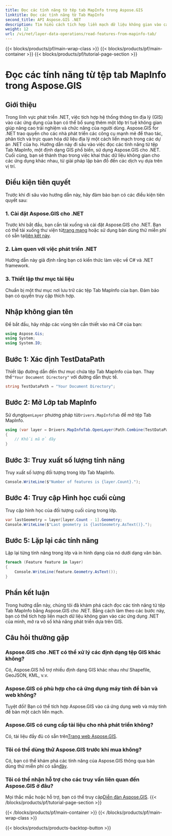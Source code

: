 ```yaml
---
title: Đọc các tính năng từ tệp tab MapInfo trong Aspose.GIS
linktitle: Đọc các tính năng từ Tab MapInfo
second_title: API Aspose.GIS .NET
description: Tìm hiểu cách tích hợp liền mạch dữ liệu không gian vào các ứng dụng .NET của bạn với Aspose.GIS, cho phép bạn đọc các tính năng từ tệp Tab MapInfo một cách dễ dàng.
weight: 12
url: /vi/net/layer-data-operations/read-features-from-mapinfo-tab/
---
```


{{< blocks/products/pf/main-wrap-class >}}
{{< blocks/products/pf/main-container >}}
{{< blocks/products/pf/tutorial-page-section >}}

# Đọc các tính năng từ tệp tab MapInfo trong Aspose.GIS

## Giới thiệu
Trong lĩnh vực phát triển .NET, việc tích hợp hệ thống thông tin địa lý (GIS) vào các ứng dụng của bạn có thể bổ sung thêm một lớp trí tuệ không gian giúp nâng cao trải nghiệm và chức năng của người dùng. Aspose.GIS for .NET trao quyền cho các nhà phát triển các công cụ mạnh mẽ để thao tác, phân tích và trực quan hóa dữ liệu địa lý một cách liền mạch trong các dự án .NET của họ. Hướng dẫn này đi sâu vào việc đọc các tính năng từ tệp Tab MapInfo, một định dạng GIS phổ biến, sử dụng Aspose.GIS cho .NET. Cuối cùng, bạn sẽ thành thạo trong việc khai thác dữ liệu không gian cho các ứng dụng khác nhau, từ giải pháp lập bản đồ đến các dịch vụ dựa trên vị trí.
## Điều kiện tiên quyết
Trước khi đi sâu vào hướng dẫn này, hãy đảm bảo bạn có các điều kiện tiên quyết sau:
### 1. Cài đặt Aspose.GIS cho .NET
 Trước khi bắt đầu, bạn cần tải xuống và cài đặt Aspose.GIS cho .NET. Bạn có thể tải xuống thư viện từ[trang mạng](https://releases.aspose.com/gis/net/) hoặc sử dụng bản dùng thử miễn phí có sẵn tại[liên kết này](https://releases.aspose.com/).
### 2. Làm quen với việc phát triển .NET
Hướng dẫn này giả định rằng bạn có kiến thức làm việc về C# và .NET framework.
### 3. Thiết lập thư mục tài liệu
Chuẩn bị một thư mục nơi lưu trữ các tệp Tab MapInfo của bạn. Đảm bảo bạn có quyền truy cập thích hợp.

## Nhập không gian tên
Để bắt đầu, hãy nhập các vùng tên cần thiết vào mã C# của bạn:
```csharp
using Aspose.Gis;
using System;
using System.IO;
```

## Bước 1: Xác định TestDataPath
 Thiết lập đường dẫn đến thư mục chứa tệp Tab MapInfo của bạn. Thay thế`"Your Document Directory"` với đường dẫn thực tế.
```csharp
string TestDataPath = "Your Document Directory";
```
## Bước 2: Mở Lớp tab MapInfo
 Sử dụng`OpenLayer` phương pháp từ`Drivers.MapInfoTab` để mở tệp Tab MapInfo.
```csharp
using (var layer = Drivers.MapInfoTab.OpenLayer(Path.Combine(TestDataPath, "data.tab")))
{
    // Khối mã ở đây
}
```
## Bước 3: Truy xuất số lượng tính năng
Truy xuất số lượng đối tượng trong lớp Tab MapInfo.
```csharp
Console.WriteLine($"Number of features is {layer.Count}.");
```
## Bước 4: Truy cập Hình học cuối cùng
Truy cập hình học của đối tượng cuối cùng trong lớp.
```csharp
var lastGeometry = layer[layer.Count - 1].Geometry;
Console.WriteLine($"Last geometry is {lastGeometry.AsText()}.");
```
## Bước 5: Lặp lại các tính năng
Lặp lại từng tính năng trong lớp và in hình dạng của nó dưới dạng văn bản.
```csharp
foreach (Feature feature in layer)
{
    Console.WriteLine(feature.Geometry.AsText());
}
```

## Phần kết luận
Trong hướng dẫn này, chúng tôi đã khám phá cách đọc các tính năng từ tệp Tab MapInfo bằng Aspose.GIS cho .NET. Bằng cách làm theo các bước này, bạn có thể tích hợp liền mạch dữ liệu không gian vào các ứng dụng .NET của mình, mở ra vô số khả năng phát triển dựa trên GIS.
## Câu hỏi thường gặp
### Aspose.GIS cho .NET có thể xử lý các định dạng tệp GIS khác không?
Có, Aspose.GIS hỗ trợ nhiều định dạng GIS khác nhau như Shapefile, GeoJSON, KML, v.v.
### Aspose.GIS có phù hợp cho cả ứng dụng máy tính để bàn và web không?
Tuyệt đối! Bạn có thể tích hợp Aspose.GIS vào cả ứng dụng web và máy tính để bàn một cách liền mạch.
### Aspose.GIS có cung cấp tài liệu cho nhà phát triển không?
 Có, tài liệu đầy đủ có sẵn trên[Trang web Aspose.GIS](https://reference.aspose.com/gis/net/).
### Tôi có thể dùng thử Aspose.GIS trước khi mua không?
 Có, bạn có thể khám phá các tính năng của Aspose.GIS thông qua bản dùng thử miễn phí có sẵn[đây](https://releases.aspose.com/).
### Tôi có thể nhận hỗ trợ cho các truy vấn liên quan đến Aspose.GIS ở đâu?
 Mọi thắc mắc hoặc hỗ trợ, bạn có thể truy cập[Diễn đàn Aspose.GIS](https://forum.aspose.com/c/gis/33).
{{< /blocks/products/pf/tutorial-page-section >}}

{{< /blocks/products/pf/main-container >}}
{{< /blocks/products/pf/main-wrap-class >}}

{{< blocks/products/products-backtop-button >}}
